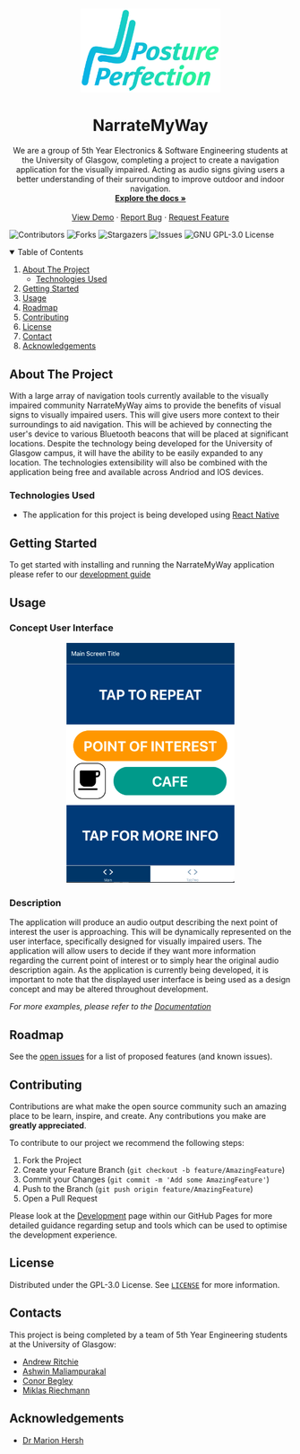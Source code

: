 <!-- PROJECT LOGO -->
<br />
<p align="center">

   <img src="docs/images/logo.svg" alt="Logo for Narrate My Way" width="250">

  <h1 align="center">NarrateMyWay</h1>

  <p align="center">
    We are a group of 5th Year Electronics & Software Engineering students at the University of Glasgow, completing a project to create a navigation application for the visually impaired. Acting as audio signs giving users a better understanding of their surrounding to improve outdoor and indoor navigation.
    <br />
    <a href="https://ese-peasy.github.io/NarrateMyWay/"><strong>Explore the docs »</strong></a>
    <br />
    <br />
    <a href="https://github.com/ESE-Peasy/NarrateMyWay">View Demo</a>
    ·
    <a href="https://github.com/ESE-Peasy/NarrateMyWay/issues">Report Bug</a>
    ·
    <a href="https://github.com/ESE-Peasy/NarrateMyWay/issues">Request Feature</a>
  </p>
</p>

![Contributors](https://img.shields.io/github/contributors/ESE-Peasy/NarrateMyWay.svg?style=for-the-badge)
![Forks](https://img.shields.io/github/forks/ESE-Peasy/NarrateMyWay.svg?style=for-the-badge)
![Stargazers](https://img.shields.io/github/stars/ESE-Peasy/NarrateMyWay.svg?style=for-the-badge)
![Issues](https://img.shields.io/github/issues/ESE-Peasy/NarrateMyWay.svg?style=for-the-badge)
![GNU GPL-3.0 License](https://img.shields.io/github/license/ESE-Peasy/NarrateMyWay.svg?style=for-the-badge)

<!-- TABLE OF CONTENTS -->
<details open="open">
  <summary>Table of Contents</summary>
  <ol>
    <li>
      <a href="#about-the-project">About The Project</a>
      <ul>
        <li><a href="#technologies-used">Technologies Used</a></li>
      </ul>
    </li>
    <li>
      <a href="#getting-started">Getting Started</a>
    </li>
    <li><a href="#usage">Usage</a></li>
    <li><a href="#roadmap">Roadmap</a></li>
    <li><a href="#contributing">Contributing</a></li>
    <li><a href="#license">License</a></li>
    <li><a href="#contact">Contact</a></li>
    <li><a href="#acknowledgements">Acknowledgements</a></li>
  </ol>
</details>



<!-- ABOUT THE PROJECT -->
## About The Project

With a large array of navigation tools currently available to the visually impaired community NarrateMyWay aims to provide the benefits of visual signs to visually impaired users. This will give users more context to their surroundings to aid navigation. This will be achieved by connecting the user's device to various Bluetooth beacons that will be placed at significant locations. Despite the technology being developed for the University of Glasgow campus, it will have the ability to be easily expanded to any location. The technologies extensibility will also be combined with the application being free and available across Andriod and IOS devices.

### Technologies Used

* The application for this project is being developed using [React Native](https://reactnative.dev)


<!-- GETTING STARTED -->
## Getting Started

To get started with installing and running the NarrateMyWay application please refer to our [development guide](https://ese-peasy.github.io/NarrateMyWay/development/development.html)

<!-- USAGE EXAMPLES -->
## Usage

### Concept User Interface

<div align="center"> 
  <img src="docs/images/ui-image.png" alt="Logo for NarrateMyWay" width="300">
</div>

### Description

The application will produce an audio output describing the next point of interest the user is approaching. This will be dynamically represented on the user interface, specifically designed for visually impaired users. The application will allow users to decide if they want more information regarding the current point of interest or to simply hear the original audio description again. As the application is currently being developed, it is important to note that the displayed user interface is being used as a design concept and may be altered throughout development.

_For more examples, please refer to the [Documentation](https://ese-peasy.github.io/NarrateMyWay/)_


<!-- ROADMAP -->
## Roadmap 

See the [open issues](https://github.com/ESE-Peasy/NarrateMyWay/issues) for a list of proposed features (and known issues).


<!-- CONTRIBUTING -->
## Contributing

Contributions are what make the open source community such an amazing place to be learn, inspire, and create. Any contributions you make are **greatly appreciated**.

To contribute to our project we recommend the following steps:

1. Fork the Project
2. Create your Feature Branch (`git checkout -b feature/AmazingFeature`)
3. Commit your Changes (`git commit -m 'Add some AmazingFeature'`)
4. Push to the Branch (`git push origin feature/AmazingFeature`)
5. Open a Pull Request

Please look at the [Development](https://ese-peasy.github.io/NarrateMyWay/development/development.html) page within our GitHub Pages for more detailed guidance regarding setup and tools which can be used to optimise the development experience.

<!-- LICENSE -->
## License

Distributed under the GPL-3.0 License. See [`LICENSE`](https://github.com/ESE-Peasy/NarrateMyWay/blob/main/LICENSE) for more information.


<!-- CONTACT -->
## Contacts

This project is being completed by a team of 5th Year Engineering students at the University of Glasgow:

* [Andrew Ritchie](https://github.com/Andrew-Ritchie) 
* [Ashwin Maliampurakal](https://github.com/Ashwin-MJ)
* [Conor Begley](https://github.com/C-Begley)
* [Miklas Riechmann](https://github.com/miklasr)



<!-- ACKNOWLEDGEMENTS -->
## Acknowledgements
* [Dr Marion Hersh](https://www.gla.ac.uk/schools/engineering/staff/marionhersh/)
